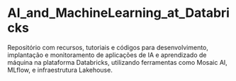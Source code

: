 # AI_and_MachineLearning_at_Databricks
Repositório com recursos, tutoriais e códigos para desenvolvimento, implantação e monitoramento de aplicações de IA e aprendizado de máquina na plataforma Databricks, utilizando ferramentas como Mosaic AI, MLflow, e infraestrutura Lakehouse.
